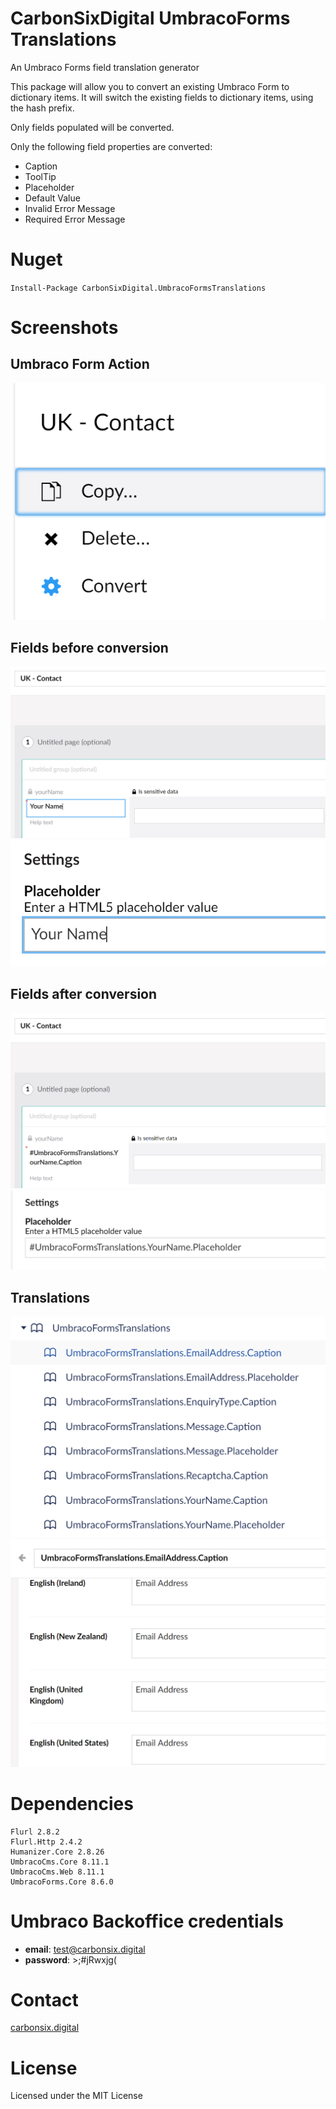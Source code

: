# CarbonSixDigital UmbracoForms Translations
An Umbraco Forms field translation generator

This package will allow you to convert an existing Umbraco Form to dictionary items. It will switch the existing fields to dictionary items, using the hash prefix. 

Only fields populated will be converted. 

Only the following field properties are converted: 

- Caption
- ToolTip
- Placeholder
- Default Value
- Invalid Error Message
- Required Error Message

# Nuget
`Install-Package CarbonSixDigital.UmbracoFormsTranslations`

# Screenshots

## Umbraco Form Action

![Action](screenshots/action.png)

## Fields before conversion
![Pre Caption](screenshots/pre-caption.png)
![Pre Placeholder](screenshots/pre-placeholder.png)

## Fields after conversion
![Post Caption](screenshots/post-caption.png)
![Post Placeholder](screenshots/post-placeholder.png)

## Translations
![Translations](screenshots/translations.png)
![Translations](screenshots/translations-values.png)

# Dependencies
~~~
Flurl 2.8.2
Flurl.Http 2.4.2
Humanizer.Core 2.8.26
UmbracoCms.Core 8.11.1
UmbracoCms.Web 8.11.1
UmbracoForms.Core 8.6.0
~~~

# Umbraco Backoffice credentials
- **email**: test@carbonsix.digital
- **password**: >;#jRwxjg(

# Contact
[carbonsix.digital](https://carbonsix.digital/contact-us/)

# License
Licensed under the MIT License
